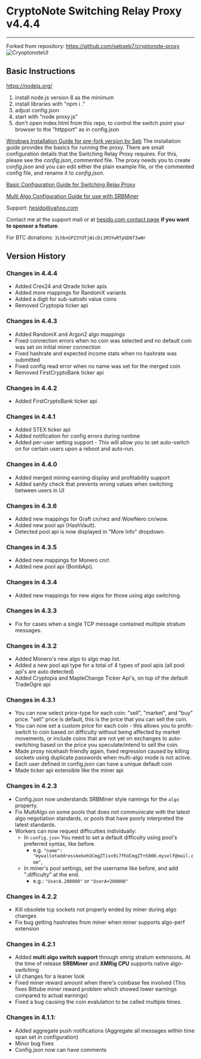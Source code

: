 # CryptoNote Switching Relay Proxy v4.4.4
***
Forked from repository: https://github.com/sebseb7/cryptonote-proxy
![CryoptonoteUI](https://images2.imgbox.com/7d/3e/A8slRmiN_o.png)

## Basic Instructions
https://nodejs.org/
1. install node.js version 8 as the minimum
1. install libraries with "npm i ."
1. adjust config.json
1. start with "node proxy.js"
1. don't open index.html from this repo, to control the switch point your browser to the "httpport" as in config.json

[Windows Installation Guide for pre-fork version by Seb](https://github.com/sebseb7/cryptonote-proxy/wiki/Installation-guide-for-cryptonote-proxy)
The installation guide provides the basics for running the proxy. There are small configuration details that the Switching Relay Proxy requires. For this, please see the *config.json_commented* file. The proxy needs you to create *config.json* and you can edit either the plain example file, or the commented config file, and rename it to *config.json*.

[Basic Configuration Guide for Switching Relay Proxy](https://github.com/hesido/cryptonote-switching-relay-proxy/wiki/Basic-Configuration)

[Multi Algo Configuration Guide for use with SRBMiner](https://github.com/hesido/cryptonote-switching-relay-proxy/wiki/Multi-Algo-switching-setup-using-SRBMiner)

Support: <hesido@yahoo.com>

Contact me at the support mail or at [hesido.com contact page](http://www.hesido.com/base.php?page=general&sub=contact) **if you want to sponsor a feature**.

For BTC donations: `3LhbnGPZ3YUTjWicDi1M3YwRTpGD8f3wWr`

## Version History
### Changes in 4.4.4
* Added Crex24 and Qtrade ticker apis
* Added more mappings for RandomX variants
* Added a digit for sub-satoshi value coins
* Removed Cryptopia ticker api
### Changes in 4.4.3
* Added RandomX and Argon2 algo mappings
* Fixed connection errors when no coin was selected and no default coin was set on initial miner connection
* Fixed hashrate and expected income stats when no hashrate was submitted
* Fixed config read error when no name was set for the merged coin
* Removed FirstCryptoBank ticker api
### Changes in 4.4.2
* Added FirstCryptoBank ticker api 
### Changes in 4.4.1
* Added STEX ticker api
* Added notification for config errors during runtime
* Added per-user setting support - This will allow you to set auto-switch on for certain users upon a reboot and auto-run.
### Changes in 4.4.0
* Added merged mining earning display and profitability support
* Added sanity check that prevents wrong values when switching between users in UI
### Changes in 4.3.6
* Added new mappings for Graft cn/rwz and WowNero cn/wow.
* Added new pool api (HashVault).
* Detected pool api is now displayed in "More Info" dropdown.
### Changes in 4.3.5
* Added new mappings for Monero cn/r.
* Added new pool api (BombApi).
### Changes in 4.3.4
* Added new mappings for new algos for those using algo switching.
### Changes in 4.3.3
* Fix for cases when a single TCP message contained multiple stratum messages.
### Changes in 4.3.2
* Added Monero's new algo to algo map list.
* Added a new pool api type for a total of 4 types of pool apis (all pool api's are auto detected)
* Added Cryptopia and MapleChange Ticker Api's, on top of the default TradeOgre api
### Changes in 4.3.1
* You can now select price-type for each coin: "sell", "market", and "buy" price. "sell" price is default, this is the price that you can sell the coin.
* You can now set a custom price for each coin - this allows you to profit-switch to coin based on difficulty without being affected by market movements, or include coins that are not yet on exchanges to auto-switching based on the price you speculate/intend to sell the coin.
* Made proxy nicehash friendly again, fixed regression caused by killing sockets using duplicate passwords when multi-algo mode is not active.
* Each user defined in config.json can have a unique default coin
* Made ticker api extensible like the miner api

### Changes in 4.2.3
* Config.json now understands SRBMiner style namings for the `algo` property.
* Fix MultiAlgo on some pools that does not communicate with the latest algo negotiation standards, or pools that have poorly interpreted the latest standards.
* Workers can now request difficulties individually:
    * In `config.json` You need to set a default difficulty using pool's preferred syntax, like before.
        * e.g. `"name": "mywalletaddresskekehUCmgZTisn9i7fhUCmgZT+5000.myself@mail.com"`,
    * In miner's pool settings, set the username like before, and add ".difficulty" at the end.
        * e.g.: `"UserA.200000"` or `"UserA+200000"`
### Changes in 4.2.2
* Kill obsolete tcp sockets not properly ended by miner during algo changes
* Fix bug getting hashrates from miner when miner supports algo-perf extension
### Changes in 4.2.1
* Added **multi algo switch support** through xmrig stratum extensions. At the time of release **SRBMiner** and **XMRig CPU** supports native algo-switching
* UI changes for a leaner look
* Fixed miner reward amount when there's coinbase fee involved (This fixes Bittube miner reward problem which showed lower earnings compared to actual earnings)
* Fixed a bug causing the coin evalulation to be called multiple times.
### Changes in 4.1.1:
* Added aggregate push notifications (Aggregate all messages within time span set in configuration)
* Minor bug fixes
* Config.json now can have comments

